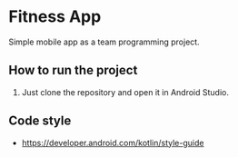 # Fitness App
Simple mobile app as a team programming project.

## How to run the project
1. Just clone the repository and open it in Android Studio.

## Code style
- https://developer.android.com/kotlin/style-guide

